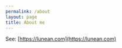 ```yaml
---
permalink: /about
layout: page
title: About me
---
```


See: [https://lunean.com](https://lunean.com)


